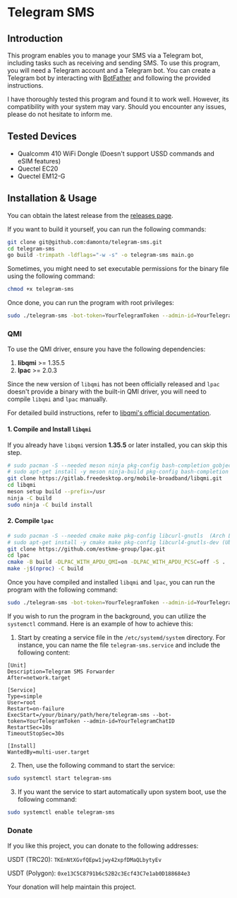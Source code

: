 # Telegram SMS

## Introduction

This program enables you to manage your SMS via a Telegram bot, including tasks such as receiving and sending SMS. To use this program, you will need a Telegram account and a Telegram bot. You can create a Telegram bot by interacting with [BotFather](https://t.me/botfather) and following the provided instructions.

I have thoroughly tested this program and found it to work well. However, its compatibility with your system may vary. Should you encounter any issues, please do not hesitate to inform me.

## Tested Devices

* Qualcomm 410 WiFi Dongle (Doesn't support USSD commands and eSIM features)
* Quectel EC20
* Quectel EM12-G

## Installation & Usage

You can obtain the latest release from the [releases page](https://github.com/damonto/telegram-sms/releases).

If you want to build it yourself, you can run the following commands:

```bash
git clone git@github.com:damonto/telegram-sms.git
cd telegram-sms
go build -trimpath -ldflags="-w -s" -o telegram-sms main.go
```

Sometimes, you might need to set executable permissions for the binary file using the following command:

```bash
chmod +x telegram-sms
```

Once done, you can run the program with root privileges:

```bash
sudo ./telegram-sms -bot-token=YourTelegramToken --admin-id=YourTelegramChatID
```

### QMI

To use the QMI driver, ensure you have the following dependencies:

1. **libqmi** >= 1.35.5
2. **lpac** >= 2.0.3

Since the new version of `libqmi` has not been officially released and `lpac` doesn't provide a binary with the built-in QMI driver, you will need to compile `libqmi` and `lpac` manually.

For detailed build instructions, refer to [libqmi's official documentation](https://modemmanager.org/docs/libqmi/building/building-meson/).

#### 1. Compile and Install `libqmi`

If you already have `libqmi` version **1.35.5** or later installed, you can skip this step.

```bash
# sudo pacman -S --needed meson ninja pkg-config bash-completion gobject-introspection help2man (Arch Linux)
# sudo apt-get install -y meson ninja-build pkg-config bash-completion gobject-introspection help2man (Ubuntu/Debian)
git clone https://gitlab.freedesktop.org/mobile-broadband/libqmi.git
cd libqmi
meson setup build --prefix=/usr
ninja -C build
sudo ninja -C build install
```

#### 2. Compile `lpac`

```bash
# sudo pacman -S --needed cmake make pkg-config libcurl-gnutls  (Arch Linux)
# sudo apt-get install -y cmake make pkg-config libcurl4-gnutls-dev (Ubuntu/Debian)
git clone https://github.com/estkme-group/lpac.git
cd lpac
cmake -B build -DLPAC_WITH_APDU_QMI=on -DLPAC_WITH_APDU_PCSC=off -S .
make -j$(nproc) -C build
```

Once you have compiled and installed `libqmi` and `lpac`, you can run the program with the following command:

```bash
sudo ./telegram-sms -bot-token=YourTelegramToken --admin-id=YourTelegramChatID --apdu-driver=qmi --dir=/path/to/lpac --dont-download
```

If you wish to run the program in the background, you can utilize the `systemctl` command. Here is an example of how to achieve this:

1. Start by creating a service file in the `/etc/systemd/system` directory. For instance, you can name the file `telegram-sms.service` and include the following content:

```plaintext
[Unit]
Description=Telegram SMS Forwarder
After=network.target

[Service]
Type=simple
User=root
Restart=on-failure
ExecStart=/your/binary/path/here/telegram-sms --bot-token=YourTelegramToken --admin-id=YourTelegramChatID
RestartSec=10s
TimeoutStopSec=30s

[Install]
WantedBy=multi-user.target
```

2. Then, use the following command to start the service:

```bash
sudo systemctl start telegram-sms
```

3. If you want the service to start automatically upon system boot, use the following command:

```bash
sudo systemctl enable telegram-sms
```

### Donate

If you like this project, you can donate to the following addresses:

USDT (TRC20): `TKEnNtXGvfQEpw1jwy42xpfDMaQLbytyEv`

USDT (Polygon): `0xe13C5C8791b6c52B2c3Ecf43C7e1ab0D188684e3`

Your donation will help maintain this project.
